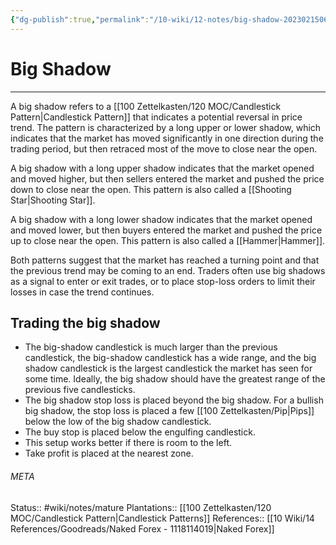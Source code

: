 ```yaml
---
{"dg-publish":true,"permalink":"/10-wiki/12-notes/big-shadow-20230215065745/"}
---
```


# Big Shadow
---
A big shadow refers to a [[100 Zettelkasten/120 MOC/Candlestick Pattern\|Candlestick Pattern]] that indicates a potential reversal in price trend. The pattern is characterized by a long upper or lower shadow, which indicates that the market has moved significantly in one direction during the trading period, but then retraced most of the move to close near the open.

A big shadow with a long upper shadow indicates that the market opened and moved higher, but then sellers entered the market and pushed the price down to close near the open. This pattern is also called a [[Shooting Star\|Shooting Star]].

A big shadow with a long lower shadow indicates that the market opened and moved lower, but then buyers entered the market and pushed the price up to close near the open. This pattern is also called a [[Hammer\|Hammer]].

Both patterns suggest that the market has reached a turning point and that the previous trend may be coming to an end. Traders often use big shadows as a signal to enter or exit trades, or to place stop-loss orders to limit their losses in case the trend continues.

## Trading the big shadow
- The big-shadow candlestick is much larger than the previous candlestick, the big-shadow candlestick has a wide range, and the big shadow candlestick is the largest candlestick the market has seen for some time. Ideally, the big shadow should have the greatest range of the previous five candlesticks.
- The big shadow stop loss is placed beyond the big shadow. For a bullish big shadow, the stop loss is placed a few [[100 Zettelkasten/Pip\|Pips]] below the low of the big shadow candlestick.
- The buy stop is placed below the engulfing candlestick.
- This setup works better if there is room to the left.
- Take profit is placed at the nearest zone.



###### META
Status:: #wiki/notes/mature 
Plantations:: [[100 Zettelkasten/120 MOC/Candlestick Pattern\|Candlestick Patterns]]
References:: [[10 Wiki/14 References/Goodreads/Naked Forex - 1118114019\|Naked Forex]]
